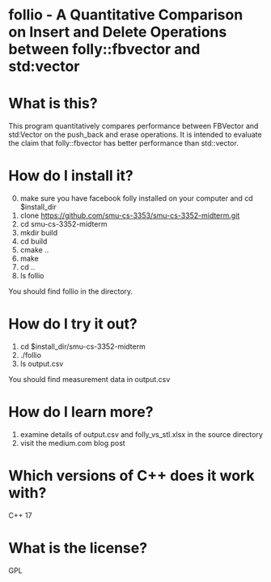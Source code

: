 # follio - A Quantitative Comparison on Insert and Delete Operations between folly::fbvector and std:vector

# What is this?
This program quantitatively compares performance between FBVector and std:Vector on the push_back and erase operations. It is
intended to evaluate the claim that folly::fbvector has better performance than std::vector.

# How do I install it?
0. make sure you have facebook folly installed on your computer and cd $install_dir
1. clone https://github.com/smu-cs-3353/smu-cs-3352-midterm.git
2. cd smu-cs-3352-midterm
3. mkdir build
4. cd build
5. cmake ..
6. make
7. cd ..
8. ls follio 
   
You should find follio in the directory.

# How do I try it out?
1. cd $install_dir/smu-cs-3352-midterm
2. ./follio
3. ls output.csv 
   
You should find measurement data in output.csv 

# How do I learn more?
1. examine details of output.csv and folly_vs_stl.xlsx in the source directory
2. visit the medium.com blog post

# Which versions of C++ does it work with?
C++ 17

# What is the license?
GPL
